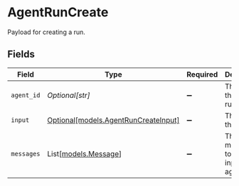 # AgentRunCreate

Payload for creating a run.


## Fields

| Field                                                                    | Type                                                                     | Required                                                                 | Description                                                              |
| ------------------------------------------------------------------------ | ------------------------------------------------------------------------ | ------------------------------------------------------------------------ | ------------------------------------------------------------------------ |
| `agent_id`                                                               | *Optional[str]*                                                          | :heavy_minus_sign:                                                       | The ID of the agent to run.                                              |
| `input`                                                                  | [Optional[models.AgentRunCreateInput]](../models/agentruncreateinput.md) | :heavy_minus_sign:                                                       | The input to the agent.                                                  |
| `messages`                                                               | List[[models.Message](../models/message.md)]                             | :heavy_minus_sign:                                                       | The messages to pass an input to the agent.                              |